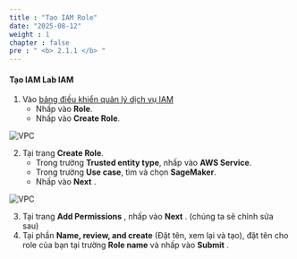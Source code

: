 ```yaml
---
title : "Tạo IAM Role"
date: "2025-08-12"
weight : 1
chapter : false
pre : " <b> 2.1.1 </b> "
---
```



#### Tạo IAM **Lab IAM**
1. Vào [bảng điều khiển quản lý dịch vụ IAM](https://console.aws.amazon.com/iam/home)
   + Nhấp vào **Role**.
   + Nhấp vào **Create Role**.

![VPC](/DataSciencePlatformWtihJupyterAndSageMaker/images/2.prerequisite/001-IAM.png)

2. Tại trang **Create Role**.
   + Trong trường **Trusted entity type**, nhấp vào **AWS Service**.
   + Trong trường **Use case**, tìm và chọn **SageMaker**.
   + Nhấp vào **Next** .

![VPC](/DataSciencePlatformWtihJupyterAndSageMaker/images/2.prerequisite/002-IAM.png)

3. Tại trang **Add Permissions** , nhấp vào **Next** . (chúng ta sẽ chỉnh sửa sau)
4. Tại phần **Name, review, and create** (Đặt tên, xem lại và tạo), đặt tên cho role của bạn tại trường **Role name** và nhấp vào **Submit** .